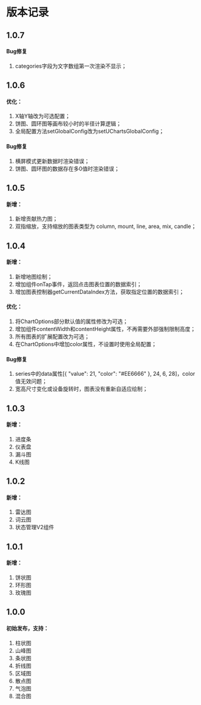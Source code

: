 # 版本记录

## 1.0.7
#### Bug修复
1. categories字段为文字数组第一次渲染不显示；

## 1.0.6
#### 优化：
1. X轴Y轴改为可选配置；
2. 饼图、圆环图等画布较小时的半径计算逻辑；
3. 全局配置方法setGlobalConfig改为setUChartsGlobalConfig；
#### Bug修复
1. 横屏模式更新数据时渲染错误；
2. 饼图、圆环图的数据存在多0值时渲染错误；

## 1.0.5
#### 新增：
1. 新增贡献热力图；
2. 双指缩放，支持缩放的图表类型为 column, mount, line, area, mix, candle；

## 1.0.4
#### 新增：
1. 新增地图绘制；
2. 增加组件onTap事件，返回点击图表位置的数据索引；
3. 增加图表控制器getCurrentDataIndex方法，获取指定位置的数据索引；
#### 优化：
1. 将ChartOptions部分默认值的属性修改为可选；
2. 增加组件contentWidth和contentHeight属性，不再需要外部强制限制高度；
3. 所有图表的扩展配置改为可选；
4. 在ChartOptions中增加color属性，不设置时使用全局配置；
#### Bug修复
1. series中的data属性[{ "value": 21, "color": "#EE6666" }, 24, 6, 28]，color值无效问题；
2. 宽高尺寸变化或设备旋转时，图表没有重新自适应绘制；

## 1.0.3
#### 新增：
1. 进度条
2. 仪表盘
3. 漏斗图
4. K线图

## 1.0.2
#### 新增：
1. 雷达图
2. 词云图
3. 状态管理V2组件

## 1.0.1
#### 新增：
1. 饼状图
2. 环形图
3. 玫瑰图

## 1.0.0 
#### 初始发布，支持：
1. 柱状图
2. 山峰图
3. 条状图
4. 折线图
5. 区域图
6. 散点图
7. 气泡图
8. 混合图